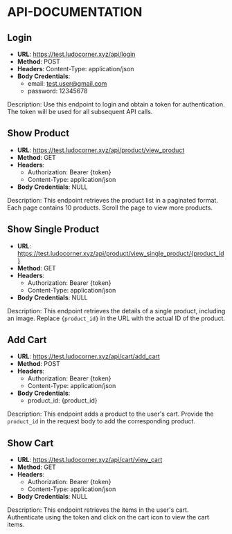 # API-DOCUMENTATION

## Login
- **URL**: https://test.ludocorner.xyz/api/login
- **Method**: POST
- **Headers**: Content-Type: application/json
- **Body Credentials**: 
  - email: test.user@gmail.com
  - password: 12345678

Description: Use this endpoint to login and obtain a token for authentication. The token will be used for all subsequent API calls.

## Show Product
- **URL**: https://test.ludocorner.xyz/api/product/view_product
- **Method**: GET
- **Headers**: 
  - Authorization: Bearer {token}
  - Content-Type: application/json
- **Body Credentials**: NULL

Description: This endpoint retrieves the product list in a paginated format. Each page contains 10 products. Scroll the page to view more products.

## Show Single Product
- **URL**: https://test.ludocorner.xyz/api/product/view_single_product/{product_id}
- **Method**: GET
- **Headers**: 
  - Authorization: Bearer {token}
  - Content-Type: application/json
- **Body Credentials**: NULL

Description: This endpoint retrieves the details of a single product, including an image. Replace `{product_id}` in the URL with the actual ID of the product.

## Add Cart
- **URL**: https://test.ludocorner.xyz/api/cart/add_cart
- **Method**: POST
- **Headers**: 
  - Authorization: Bearer {token}
  - Content-Type: application/json
- **Body Credentials**: 
  - product_id: {product_id}

Description: This endpoint adds a product to the user's cart. Provide the `product_id` in the request body to add the corresponding product.

## Show Cart
- **URL**: https://test.ludocorner.xyz/api/cart/view_cart
- **Method**: GET
- **Headers**: 
  - Authorization: Bearer {token}
  - Content-Type: application/json
- **Body Credentials**: NULL

Description: This endpoint retrieves the items in the user's cart. Authenticate using the token and click on the cart icon to view the cart items.


